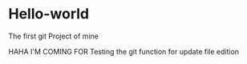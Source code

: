 # Hello-world
The first git Project  of mine


HAHA I'M COMING FOR Testing the git function for update file edition
